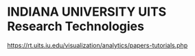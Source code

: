# INDIANA UNIVERSITY UITS Research Technologies

https://rt.uits.iu.edu/visualization/analytics/papers-tutorials.php